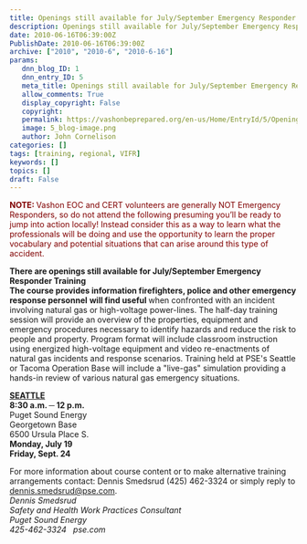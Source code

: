 ```yaml
---
title: Openings still available for July/September Emergency Responder Training
description: Openings still available for July/September Emergency Responder Training
date: 2010-06-16T06:39:00Z
PublishDate: 2010-06-16T06:39:00Z
archive: ["2010", "2010-6", "2010-6-16"]
params:
   dnn_blog_ID: 1
   dnn_entry_ID: 5
   meta_title: Openings still available for July/September Emergency Responder Training
   allow_comments: True
   display_copyright: False
   copyright: 
   permalink: https://vashonbeprepared.org/en-us/Home/EntryId/5/Openings-still-available-for-July-September-Emergency-Responder-Training
   image: 5_blog-image.png
   author: John Cornelison
categories: []
tags: [training, regional, VIFR]
keywords: []
topics: []
draft: False
---
```


<p><b><font color="#800000">NOTE: </font></b><font color="#800000">Vashon EOC and CERT volunteers are generally NOT Emergency Responders, so do not attend the following presuming you’ll be ready to jump into action locally! Instead consider this as a way to learn what the professionals will be doing and use the opportunity to learn the proper vocabulary and potential situations that can arise around this type of accident.</font></p>
<p><b>There are openings still available for July/September Emergency Responder Training</b> <br />
<b>The course provides information firefighters, police and other emergency response personnel</b> <b>will find useful </b>when confronted with an incident involving natural gas or high-voltage power-lines. The half-day training session will provide an overview of the properties, equipment and emergency procedures necessary to identify hazards and reduce the risk to people and property. Program format will include classroom instruction using energized high-voltage equipment and video re-enactments of natural gas incidents and response scenarios. Training held at PSE's Seattle or Tacoma Operation Base will include a "live-gas" simulation providing a hands-in review of various natural gas emergency situations.</p>
<p><b><u>SEATTLE <br />
</u></b><b>8:30 a.m. </b><b>─</b><b> </b><b>12 p.m. <br />
</b>Puget Sound Energy <br />
Georgetown Base <br />
6500 Ursula Place S. <br />
<b>Monday, July 19 <br />
</b><b>Friday, Sept. 24</b></p>
<p>For more information about course content or to make alternative training arrangements contact: Dennis Smedsrud (425) 462-3324 or simply reply to <a href="mailto:dennis.smedsrud@pse.com">dennis.smedsrud@pse.com</a>. <br />
<i>Dennis Smedsrud</i> <br />
<i>Safety and Health Work Practices Consultant</i> <br />
<i>Puget Sound Energy</i> <br />
<i>425-462-3324&#160;&#160; pse.com</i></p>

